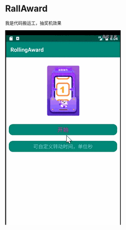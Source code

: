 # RallAward
我是代码搬运工，抽奖机效果 



![images](https://github.com/lovemelon2017/RallAward/blob/master/gifhome.gif)

